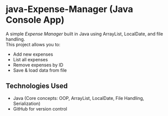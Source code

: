 # java-Expense-Manager (Java Console App)

A simple *Expense Manager* built in Java using ArrayList, LocalDate, and file handling.  
This project allows you to:
- Add new expenses
- List all expenses
- Remove expenses by ID
- Save & load data from file

## Technologies Used
- Java (Core concepts: OOP, ArrayList, LocalDate, File Handling, Serialization)
- GitHub for version control

